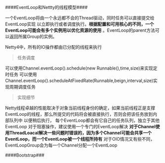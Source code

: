 ####EventLoop和Nettty的线程模型####

一个EventLoop将由一个永远都不会的Thread驱动，同时任务可以直接提交给EventLoop实现
以立即执行或者调度执行。**根据配置和可用核心的不同，一个EventLoop可能会有多个实例用以优化资源的使用**
。EventLoop的parent方法可以返回所属Group的实例。
 
 Netty4中，所有的IO操作都由已分配的线程来执行 
 
 >任务调度
 
 可以使用Channel.eventLoop().schedule(new Runnable(),time,size)来实现定时任务
 可以使用Channel.eventLoop().scheduleAtFixedRate(Runnable,beign,interval,size)实现周期调度任务
 
 >实现细节
 
 Netty线程卓越的性能取决于对象当前线程身份的确定，如果当前线程正是支撑EventLoop的线程，那么所提交的代码将会被直接执行，否则会把该任务放到内部队列中
 以便稍后执行，
 每个EventLoop都会有它自己的任务队列，独立于其他EventLoop
 对于阻塞操作，建议使用一个专门的EventLoop解决
 **对于Channel使用ThreadLoacal解决一些问题时错误的，因为多个Channel可能会共享一个EventLoop，而一个EventLoop被一个线程所持有**
 对于OIO情况又有些不同，EventLoopGroup会为每一个Channel分配一个EventLoop
 
 ####Bootstrap###